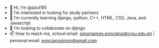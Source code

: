 - 👋 Hi, I’m @azul185
- 👀 I’m interested in looking for study partners
- 🌱 I’m currently learning django, python, C++, HTML, CSS, Java, and Javascript
- 💞️ I’m looking to collaborate on django
- 📫 How to reach me, school email: simonjames.ponciano@cvsu.edu.ph | personal email: poncianosimon@gmail.com

<!---
azul185/azul185 is a ✨ special ✨ repository because its `README.md` (this file) appears on your GitHub profile.
You can click the Preview link to take a look at your changes.
--->
